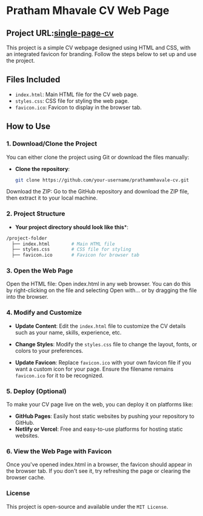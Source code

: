 # Pratham Mhavale CV Web Page 

## Project URL:[single-page-cv](https://victorblade38.github.io/single-page-cv/)

This project is a simple CV webpage designed using HTML and CSS, with an integrated favicon for branding. Follow the steps below to set up and use the project.

## Files Included

- `index.html`: Main HTML file for the CV web page.
- `styles.css`: CSS file for styling the web page.
- `favicon.ico`: Favicon to display in the browser tab.

## How to Use

### 1. Download/Clone the Project

You can either clone the project using Git or download the files manually:

- **Clone the repository**:
  ```bash
  git clone https://github.com/your-username/prathammhavale-cv.git
Download the ZIP: Go to the GitHub repository and download the ZIP file, then extract it to your local machine.

### 2. Project Structure
- **Your project directory should look like this***:
```bash
/project-folder
  ├── index.html        # Main HTML file
  ├── styles.css        # CSS file for styling
  ├── favicon.ico       # Favicon for browser tab
```
### 3. Open the Web Page
Open the HTML file: Open index.html in any web browser. You can do this by right-clicking on the file and selecting Open with... or by dragging the file into the browser.

### 4. Modify and Customize
- **Update Content**: Edit the `index.html` file to customize the CV details such as your name, skills, experience, etc.

- **Change Styles**: Modify the `styles.css` file to change the layout, fonts, or colors to your preferences.

- **Update Favicon**: Replace `favicon.ico` with your own favicon file if you want a custom icon for your page. Ensure the filename remains `favicon.ico` for it to be recognized.

### 5. Deploy (Optional)
To make your CV page live on the web, you can deploy it on platforms like:

- **GitHub Pages**: Easily host static websites by pushing your repository to GitHub.
- **Netlify or Vercel**: Free and easy-to-use platforms for hosting static websites.

### 6. View the Web Page with Favicon
Once you've opened index.html in a browser, the favicon should appear in the browser tab. If you don't see it, try refreshing the page or clearing the browser cache.

### License
This project is open-source and available under the `MIT License`.
